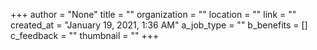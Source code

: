 +++
author = "None"
title = ""
organization = ""
location = ""
link = ""
created_at = "January 19, 2021, 1:36 AM"
a_job_type = ""
b_benefits = []
c_feedback = ""
thumbnail = ""
+++
